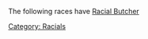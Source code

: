 The following races have [Racial Butcher](Racial_Butcher "wikilink")

[Category: Racials](Category:_Racials "wikilink")

